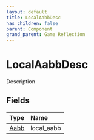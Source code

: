 ```yaml
---
layout: default
title: LocalAabbDesc
has_children: false
parent: Component
grand_parent: Game Reflection
---
```

# LocalAabbDesc
Description 

## Fields
| Type | Name |
|:-------------|:--------------|
| [Aabb](/game-reflection/components/aabb.md) | local_aabb |
